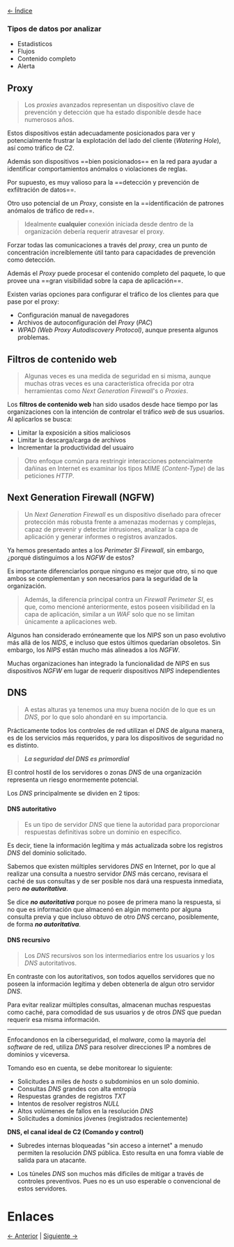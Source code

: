 [<- Índice](../DeteccionIntrusos.md)
### Tipos de datos por analizar

- Estadisticos
- Flujos
- Contenido completo
- Alerta

## Proxy

> Los *proxies* avanzados representan un dispositivo clave de prevención y detección que ha estado disponible desde hace numerosos años.

Estos dispositivos están adecuadamente posicionados para ver y potencialmente frustrar la explotación del lado del cliente (*Watering Hole*), así como tráfico de *C2*.

Además son dispositivos ==bien posicionados== en la red para ayudar a identificar comportamientos anómalos o violaciones de reglas.

Por supuesto, es muy valioso para la ==detección y prevención de exfiltración de datos==.

Otro uso potencial de un *Proxy*, consiste en la ==identificación de patrones anómalos de tráfico de red==.

> Idealmente **cualquier** conexión iniciada desde dentro de la organización debería requerir atravesar el proxy.

Forzar todas las comunicaciones a través del *proxy*, crea un punto de concentración increíblemente útil tanto para capacidades de prevención como detección.

Además el *Proxy* puede procesar el contenido completo del paquete, lo que provee una ==gran visibilidad sobre la capa de aplicación==.

Existen varias opciones para configurar el tráfico de los clientes para que pase por el proxy:

- Configuración manual de navegadores
- Archivos de autoconfiguración del *Proxy* (*PAC*)
- *WPAD (Web Proxy Autodiscovery Protocol)*, aunque presenta algunos problemas.

## Filtros de contenido web

> Algunas veces es una medida de seguridad en si misma, aunque muchas otras veces es una característica ofrecida por otra herramientas como *Next Generation Firewall*'s o *Proxies*.

Los **filtros de contenido web** han sido usados desde hace tiempo por las organizaciones con la intención de controlar el tráfico *web* de sus usuarios.
Al aplicarlos se busca:

- Limitar la exposición a sitios maliciosos
- Limitar la descarga/carga de archivos
- Incrementar la productividad del usuairo

> Otro enfoque común para restringir interacciones potencialmente dañinas en Internet es examinar los tipos MIME (*Content-Type*) de las peticiones *HTTP*.

## Next Generation Firewall (NGFW)

> Un *Next Generation Firewall* es un dispositivo diseñado para ofrecer protección más robusta frente a amenazas modernas y complejas, capaz de prevenir y detectar intrusiones, analizar la capa de aplicación y generar informes o registros avanzados.

Ya hemos presentado antes a los *Perimeter SI Firewall*, sin embargo, ¿porqué distinguimos a los *NGFW* de estos?

Es importante diferenciarlos porque ninguno es mejor que otro, si no que ambos se complementan y son necesarios para la seguridad de la organización.

> Además, la diferencia principal contra un *Firewall Perimeter SI*, es que, como mencioné anteriormente, estos poseen visibilidad en la capa de aplicación, similar a un *WAF* solo que no se limitan únicamente a aplicaciones web.

Algunos han considerado erróneamente que los *NIPS* son un paso evolutivo más allá de los *NIDS*, e incluso que estos últimos quedarían obsoletos.
Sin embargo, los *NIPS* están mucho más alineados a los *NGFW*.

Muchas organizaciones han integrado la funcionalidad de *NIPS* en sus dispositivos *NGFW* em lugar de requerir dispositivos *NIPS* independientes

## DNS

> A estas alturas ya tenemos una muy buena noción de lo que es un *DNS*, por lo que solo ahondaré en su importancia.

Prácticamente todos los controles de red utilizan el *DNS* de alguna manera, es de los servicios más requeridos, y para los dispositivos de seguridad no es distinto.

> ***La seguridad del DNS es primordial***

El control hostil de los servidores o zonas *DNS* de una organización representa un riesgo enormemente potencial.

Los *DNS* principalmente se dividen en 2 tipos:

#### DNS autoritativo

> Es un tipo de servidor *DNS* que tiene la autoridad para proporcionar respuestas definitivas sobre un dominio en específico.

Es decir, tiene la información legítima y más actualizada sobre los registros *DNS* del dominio solicitado.

Sabemos que existen múltiples servidores *DNS* en Internet, por lo que al realizar una consulta a nuestro servidor *DNS* más cercano, revisara el caché de sus consultas y de ser posible nos dará una respuesta inmediata, pero ***no autoritativa***.

Se dice ***no autoritativa*** porque no posee de primera mano la respuesta, si no que es información que almacenó en algún momento por alguna consulta previa y que incluso obtuvo de otro *DNS* cercano, posiblemente, de forma ***no autoritativa***.

#### DNS recursivo

> Los *DNS* recursivos son los intermediarios entre los usuarios y los *DNS* autoritativos.

En contraste con los autoritativos, son todos aquellos servidores que no poseen la información legítima y deben obtenerla de algun otro servidor *DNS*.

Para evitar realizar múltiples consultas, almacenan muchas respuestas como caché, para comodidad de sus usuarios y de otros *DNS* que puedan requerir esa misma información.

---

Enfocandonos en la ciberseguridad, el *malware*, como la mayoría del *software* de red, utiliza *DNS* para resolver direcciones IP a nombres de dominios y viceversa.

Tomando eso en cuenta, se debe monitorear lo siguiente:

- Solicitudes a miles de *hosts* o subdominios en un solo dominio.
- Consultas *DNS* grandes con alta entropía
- Respuestas grandes de registros *TXT*
- Intentos de resolver registros *NULL*
- Altos volúmenes de fallos en la resolución *DNS*
- Solicitudes a dominios jóvenes (registrados recientemente)

**DNS, el canal ideal de C2 (Comando y control)**

- Subredes internas bloqueadas "sin acceso a internet" a menudo permiten la resolución *DNS* pública. Esto resulta en una fomra viable de salida para un atacante.

- Los túneles *DNS* son muchos más dificiles de mitigar a través de controles preventivos. Pues no es un uso esperable o convencional de estos servidores.

# Enlaces

[<- Anterior](HFC25_10_2024.md) | [Siguiente ->](HFC29_10_2024.md)